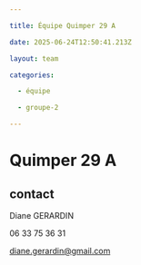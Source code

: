 ```yaml
---

title: Équipe Quimper 29 A

date: 2025-06-24T12:50:41.213Z

layout: team

categories:

  - équipe

  - groupe-2

---
```


# Quimper 29 A



## contact 

Diane GERARDIN

06 33 75 36 31

diane.gerardin@gmail.com

